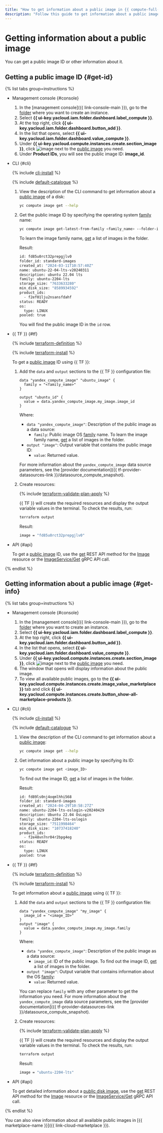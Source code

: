 ```yaml
---
title: "How to get information about a public image in {{ compute-full-name }}"
description: "Follow this guide to get information about a public image."
---
```


# Getting information about a public image

You can get a public image ID or other information about it.

## Getting a public image ID {#get-id}

{% list tabs group=instructions %}

- Management console {#console}

   1. In the [management console]({{ link-console-main }}), go to the [folder](../../../resource-manager/concepts/resources-hierarchy.md#folder) where you want to create an instance.
   1. Select **{{ ui-key.yacloud.iam.folder.dashboard.label_compute }}**.
   1. At the top right, click **{{ ui-key.yacloud.iam.folder.dashboard.button_add }}**.
   1. In the list that opens, select **{{ ui-key.yacloud.iam.folder.dashboard.value_compute }}**.
   1. Under **{{ ui-key.yacloud.compute.instances.create.section_image }}**, click ![image](../../../_assets/console-icons/circle-info.svg) next to the [public image](../../concepts/image.md#public) you need.
   1. Under **Product IDs**, you will see the public image ID: **image_id**.

- CLI {#cli}

   {% include [cli-install](../../../_includes/cli-install.md) %}

   {% include [default-catalogue](../../../_includes/default-catalogue.md) %}

   1. View the description of the CLI command to get information about a [public image](../../concepts/image.md#public) of a disk:

      ```bash
      yc compute image get --help
      ```

   1. Get the public image ID by specifying the operating system [family](../../concepts/image.md#family) name:

      ```bash
      yc compute image get-latest-from-family <family_name> --folder-id standard-images
      ```

      To learn the image family name, [get](#get-info) a list of images in the folder.

      Result:

      ```bash
      id: fd85u0rct32prepgjlv0
      folder_id: standard-images
      created_at: "2024-03-11T10:57:40Z"
      name: ubuntu-22-04-lts-v20240311
      description: ubuntu 22.04 lts
      family: ubuntu-2204-lts
      storage_size: "7633633280"
      min_disk_size: "8589934592"
      product_ids:
        - f2ef01lju2nsansfdahf
      status: READY
      os:
        type: LINUX
      pooled: true
      ```

      You will find the public image ID in the `id` row.

- {{ TF }} {#tf}

   {% include [terraform-definition](../../../_tutorials/_tutorials_includes/terraform-definition.md) %}

   {% include [terraform-install](../../../_includes/terraform-install.md) %}

   To get a [public image](../../concepts/image.md#public) ID using {{ TF }}:

   1. Add the `data` and `output` sections to the {{ TF }} configuration file:

      ```hcl
      data "yandex_compute_image" "ubuntu_image" {
        family = "<family_name>"
      }

      output "ubuntu_id" {
        value = data.yandex_compute_image.my_image.image_id
      }
      ```

      Where:

      * `data "yandex_compute_image"`: Description of the public image as a data source:
         * `family`: Public image OS [family](../../concepts/image.md#family) name. To learn the image family name, [get](#get-info) a list of images in the folder.
      * `output "image"`: Output variable that contains the public image ID:
         * `value`: Returned value.

      For more information about the `yandex_compute_image` data source parameters, see the [provider documentation]({{ tf-provider-datasources-link }}/datasource_compute_snapshot).

   1. Create resources:

      {% include [terraform-validate-plan-apply](../../../_tutorials/_tutorials_includes/terraform-validate-plan-apply.md) %}

      {{ TF }} will create the required resources and display the output variable values in the terminal. To check the results, run:

      ```bash
      terraform output
      ```

      Result:

      ```bash
      image = "fd85u0rct32prepgjlv0"
      ```

- API {#api}

   To get a [public image](../../concepts/image.md#public) ID, use the [get](../../api-ref/Image/get.md) REST API method for the [Image](../../api-ref/Image/index.md) resource or the [ImageService/Get](../../api-ref/grpc/image_service.md#Get) gRPC API call.

{% endlist %}

## Getting information about a public image {#get-info}

{% list tabs group=instructions %}

- Management console {#console}

   1. In the [management console]({{ link-console-main }}), go to the [folder](../../../resource-manager/concepts/resources-hierarchy.md#folder) where you want to create an instance.
   1. Select **{{ ui-key.yacloud.iam.folder.dashboard.label_compute }}**.
   1. At the top right, click **{{ ui-key.yacloud.iam.folder.dashboard.button_add }}**.
   1. In the list that opens, select **{{ ui-key.yacloud.iam.folder.dashboard.value_compute }}**.
   1. Under **{{ ui-key.yacloud.compute.instances.create.section_image }}**, click ![image](../../../_assets/console-icons/circle-info.svg) next to the [public image](../../concepts/image.md#public) you need.
   1. The window that opens will display information about the public image.
   1. To view all available public images, go to the **{{ ui-key.yacloud.compute.instances.create.image_value_marketplace }}** tab and click **{{ ui-key.yacloud.compute.instances.create.button_show-all-marketplace-products }}**.

- CLI {#cli}

   {% include [cli-install](../../../_includes/cli-install.md) %}

   {% include [default-catalogue](../../../_includes/default-catalogue.md) %}

   1. View the description of the CLI command to get information about a [public image](../../concepts/image.md#public):

      ```bash
      yc compute image get --help
      ```

   1. Get information about a public image by specifying its ID:

      ```bash
      yc compute image get <image_ID>
      ```

      To find out the image ID, [get](#get-id) a list of images in the folder.

      Result:

      ```bash
      id: fd89ls0nj4oqmlhhi568
      folder_id: standard-images
      created_at: "2024-04-29T10:58:27Z"
      name: ubuntu-2204-lts-oslogin-v20240429
      description: Ubuntu 22.04 OsLogin
      family: ubuntu-2204-lts-oslogin
      storage_size: "7511998464"
      min_disk_size: "10737418240"
      product_ids:
        - f2e48vn7nr04r2bpg4eg
      status: READY
      os:
        type: LINUX
      pooled: true
      ```

- {{ TF }} {#tf}

   {% include [terraform-definition](../../../_tutorials/_tutorials_includes/terraform-definition.md) %}

   {% include [terraform-install](../../../_includes/terraform-install.md) %}

   To get information about a [public image](../../concepts/image.md#public) using {{ TF }}:

   1. Add the `data` and `output` sections to the {{ TF }} configuration file:

      ```hcl
      data "yandex_compute_image" "my_image" {
        image_id = "<image_ID>"
      }
      output "image" {
        value = data.yandex_compute_image.my_image.family
      }
      ```

      Where:

      * `data "yandex_compute_image"`: Description of the public image as a data source:
         * `image_id`: ID of the public image. To find out the image ID, [get](#get-id) a list of images in the folder.
      * `output "image"`: Output variable that contains information about the OS [family](../../concepts/image.md#family):
         * `value`: Returned value.

      You can replace `family` with any other parameter to get the information you need. For more information about the `yandex_compute_image` data source parameters, see the [provider documentation]({{ tf-provider-datasources-link }}/datasource_compute_snapshot).

   1. Create resources:

      {% include [terraform-validate-plan-apply](../../../_tutorials/_tutorials_includes/terraform-validate-plan-apply.md) %}

      {{ TF }} will create the required resources and display the output variable values in the terminal. To check the results, run:

      ```bash
      terraform output
      ```

      Result:

      ```bash
      image = "ubuntu-2204-lts"
      ```

- API {#api}

   To get detailed information about a [public disk image](../../concepts/image.md#public), use the [get](../../api-ref/Image/get.md) REST API method for the [Image](../../api-ref/Image/index.md) resource or the [ImageService/Get](../../api-ref/grpc/image_service.md#Get) gRPC API call.

{% endlist %}

You can also view information about all available public images in [{{ marketplace-name }}]({{ link-cloud-marketplace }}).